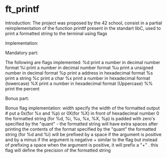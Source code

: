 # ft_printf

Introduction:
The project was proposed by the 42 school, consist in a partial reimplementation of the function printtf present in the standart libC, used to print a formatted string to the terminal using flags

Implementation:

Mandatory part:

The following are flags implemented:
%d print a number in decimal number format
%i print a number in decimal number format
%u print a unsigned number in decimal format
%p print a address in hexadecimal format
%s print a string
%c print a char
%x print a number in hexadecimal format (lowercase)
%X print a number in hexadecimal format (Uppercase)
%% print the percent

Bonus part:

Bonus flag implementation:
width        specify the width of the formatted output
\#            put a 0x(for %x and %p) or 0X(for %X) in front of hexadecimal number
0<quant>     the formatted string (for %d, %i, %u, %x, %X, %p) is padded with zero's specified by the "quant"
-<quant>     the formatted string will have extra spaces after printing the contents of the format specified by the "quant"
<space>      the formatted string (for %d and %i) will be prefixed by a space if the argument is positive and by a minus if the argument is negative
\+            similar to the <space> flag but instead of prefixing a space when the argument is positive, it will prefix a "+"
.<quant>     this flag will define the precision of the formatted string
